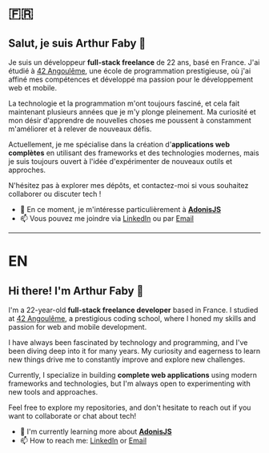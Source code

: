 # 🇫🇷

## Salut, je suis Arthur Faby 👋

Je suis un développeur **full-stack freelance** de 22 ans, basé en France. J'ai étudié à [42 Angoulême](https://www.42.fr/en/), une école de programmation prestigieuse, où j'ai affiné mes compétences et développé ma passion pour le développement web et mobile.

La technologie et la programmation m'ont toujours fasciné, et cela fait maintenant plusieurs années que je m'y plonge pleinement. Ma curiosité et mon désir d'apprendre de nouvelles choses me poussent à constamment m'améliorer et à relever de nouveaux défis.

Actuellement, je me spécialise dans la création d'**applications web complètes** en utilisant des frameworks et des technologies modernes, mais je suis toujours ouvert à l'idée d'expérimenter de nouveaux outils et approches.

N'hésitez pas à explorer mes dépôts, et contactez-moi si vous souhaitez collaborer ou discuter tech !

- 🌱 En ce moment, je m'intéresse particulièrement à [**AdonisJS**](https://adonisjs.com/)
- 📫 Vous pouvez me joindre via [LinkedIn](https://www.linkedin.com/in/arthur-faby-1682b7290/) ou par [Email](mailto:arthurfabypro@gmail.com)

---

# EN

## Hi there! I'm Arthur Faby 👋

I'm a 22-year-old **full-stack freelance developer** based in France. I studied at [42 Angoulême](https://www.42.fr/en/), a prestigious coding school, where I honed my skills and passion for web and mobile development.

I have always been fascinated by technology and programming, and I've been diving deep into it for many years. My curiosity and eagerness to learn new things drive me to constantly improve and explore new challenges.

Currently, I specialize in building **complete web applications** using modern frameworks and technologies, but I'm always open to experimenting with new tools and approaches.

Feel free to explore my repositories, and don't hesitate to reach out if you want to collaborate or chat about tech!

- 🌱 I'm currently learning more about [**AdonisJS**](https://adonisjs.com/)
- 📫 How to reach me: [LinkedIn](https://www.linkedin.com/in/arthur-faby-1682b7290/) or [Email](mailto:arthurfabypro@gmail.com)
